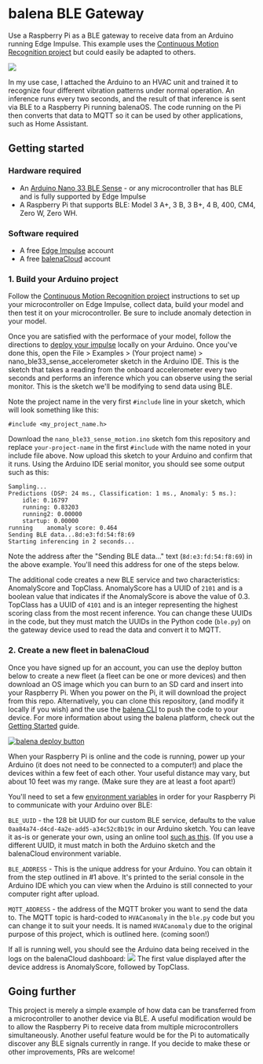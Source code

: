 # balena BLE Gateway
Use a Raspberry Pi as a BLE gateway to receive data from an Arduino running Edge Impulse. This example uses the [Continuous Motion Recognition project](https://docs.edgeimpulse.com/docs/continuous-motion-recognition) but could easily be adapted to others.

![](https://github.com/balenalabs/balena-sense/raw/master/arduino-hvac.jpg)

In my use case, I attached the Arduino to an HVAC unit and trained it to recognize four different vibration patterns under normal operation. An inference runs every two seconds, and the result of that inference is sent via BLE to a Raspberry Pi running balenaOS. The code running on the Pi then converts that data to MQTT so it can be used by other applications, such as Home Assistant.

## Getting started

### Hardware required
- An [Arduino Nano 33 BLE Sense](https://store.arduino.cc/usa/nano-33-ble-sense) - or any microcontroller that has BLE and is fully supported by Edge Impulse
- A Raspberry Pi that supports BLE: Model 3 A+, 3 B, 3 B+, 4 B, 400, CM4, Zero W, Zero WH.

### Software required
- A free [Edge Impulse](https://www.edgeimpulse.com/) account
- A free [balenaCloud](https://dashboard.balena-cloud.com/signup) account

### 1. Build your Arduino project
Follow the [Continuous Motion Recognition project](https://docs.edgeimpulse.com/docs/continuous-motion-recognition) instructions to set up your microcontroller on Edge Impulse, collect data, build your model and then test it on your microcontroller. Be sure to include anomaly detection in your model.

Once you are satisfied with the performace of your model, follow the directions to [deploy your impulse](https://docs.edgeimpulse.com/docs/running-your-impulse-arduino) locally on your Arduino. Once you've done this, open the File > Examples > (Your project name) > nano_ble33_sense_accelerometer sketch in the Arduino IDE. This is the sketch that takes a reading from the onboard accelerometer every two seconds and performs an inference which you can observe using the serial monitor. This is the sketch we'll be modifying to send data using BLE.

Note the project name in the very first `#include` line in your sketch, which will look something like this:
```
#include <my_project_name.h>
```
Download the `nano_ble33_sense_motion.ino` sketch fom this repository and replace `your-project-name` in the first `#include` with the name noted in your include file above. Now upload this sketch to your Arduino and confirm that it runs. Using the Arduino IDE serial monitor, you should see some output such as this:

```
Sampling...
Predictions (DSP: 24 ms., Classification: 1 ms., Anomaly: 5 ms.):
    idle: 0.16797
    running: 0.83203
    running2: 0.00000
    startup: 0.00000
running    anomaly score: 0.464
Sending BLE data...8d:e3:fd:54:f8:69
Starting inferencing in 2 seconds...

```

Note the address after the "Sending BLE data..." text (`8d:e3:fd:54:f8:69`) in the above example. You'll need this address for one of the steps below.

The additional code creates a new BLE service and two characteristics: AnomalyScore and TopClass. AnomalyScore has a UUID of `2101` and is a boolean value that indicates if the AnomalyScore is above the value of 0.3. TopClass has a UUID of `4101` and is an integer representing the highest scoring class from the most recent inference. You can change these UUIDs in the code, but they must match the UUIDs in the Python code (`ble.py`) on the gateway device used to read the data and convert it to MQTT.

### 2. Create a new fleet in balenaCloud
Once you have signed up for an account, you can use the deploy button below to create a new fleet (a fleet can be one or more devices) and then download an OS image which you can burn to an SD card and insert into your Raspberry Pi. When you power on the Pi, it will download the project from this repo. Alternatively, you can clone this repository, (and modify it locally if you wish) and the use the [balena CLI](https://www.balena.io/docs/reference/balena-cli/) to push the code to your device. For more information about using the balena platform, check out the [Getting Started](https://www.balena.io/docs/learn/getting-started/raspberrypi3/python/) guide.

[![balena deploy button](https://www.balena.io/deploy.svg)](https://dashboard.balena-cloud.com/deploy?repoUrl=https://github.com/alanb128/balena-ble-gateway)

When your Raspberry Pi is online and the code is running, power up your Arduino (it does not need to be connected to a computer!) and place the devices within a few feet of each other. Your useful distance may vary, but about 10 feet was my range. (Make sure they are at least a foot apart!)

You'll need to set a few [environment variables](https://www.balena.io/docs/learn/manage/serv-vars/) in order for your Raspberry Pi to communicate with your Arduino over BLE:

`BLE_UUID` - the 128 bit UUID for our custom BLE service, defaults to the value `0aa84a74-d4cd-4a2e-add5-a34c52c8b19c` in our Arduino sketch. You can leave it as-is or generate your own, using an online tool [such as this](https://www.guidgenerator.com/online-guid-generator.aspx). (If you use a different UUID, it must match in both the Arduino sketch and the balenaCloud environment variable.

`BLE_ADDRESS` - This is the unique address for your Arduino. You can obtain it from the step outlined in #1 above. It's printed to the serial console in the Arduino IDE which you can view when the Arduino is still connected to your computer right after upload.

`MQTT_ADDRESS` - the address of the MQTT broker you want to send the data to. The MQTT topic is hard-coded to `HVACanomaly` in the `ble.py` code but you can change it to suit your needs. It is named `HVACanomaly` due to the original purpose of this project, which is outlined here. (coming soon!)

If all is running well, you should see the Arduino data being received in the logs on the balenaCloud dashboard:
![](https://github.com/balenalabs/balena-sense/raw/master/logs.png)
The first value displayed after the device address is AnomalyScore, followed by TopClass.

## Going further
This project is merely a simple example of how data can be transferred from a microcontroller to another device via BLE. A useful modification would be to allow the Raspberry Pi to receive data from multiple microcontrollers simultaneously. Another useful feature would be for the Pi to automatically discover any BLE signals currently in range. If you decide to make these or other improvements, PRs are welcome!

